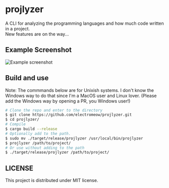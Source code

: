 # projlyzer
A CLI for analyzing the programming languages and how much code written in a project.\
New features are on the way...
## Example Screenshot
<img src="https://i.ibb.co/9H5fwvK/projlyzer-example.png" alt="Example screenshot" />

## Build and use
Note: The commmands below are for Unixish systems. I don't know the Windows way to do that since I'm a MacOS user and Linux lover. (Please add the Windows way by opening a PR, you Windows user!)
```bash
# Clone the repo and enter to the directory
$ git clone https://github.com/electromeow/projlyzer.git
$ cd projlyzer/
# Compile
$ cargo build --release
# Optionally add to the path.
$ sudo mv ./target/release/projlyzer /usr/local/bin/projlyzer
$ projlyzer /path/to/project/
# Or use without adding to the path
$ ./target/release/projlyzer /path/to/project/
```
## LICENSE
This project is distributed under MIT license.